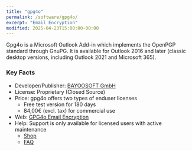 ```yaml
---
title: "gpg4o"
permalink: /software/gpg4o/
excerpt: "Email Encryption"
modified: 2025-04-23T15:00:00-00:00
---
```


Gpg4o is a Microsoft Outlook Add-in which implements the OpenPGP standard through GnuPG. It is available for Outlook 2016 and later (classic desktop versions, including Outlook 2021 and Microsoft 365). 

### Key Facts

* Developer/Publisher: [BAYOOSOFT GmbH](https://www.bayoosoft.com/en/)
* License: Proprietary (Closed Source)
* Price: gpg4o offers two types of enduser licenses
	* Free test version for 180 days
	* 84,00€ (excl. tax) for commercial use
* Web: [GPG4o Email Encryption](https://www.bayoosoft.com/en/gpg4o-en/gpg4o-email-encryption/)
* Help: Support is only available for licensed users with active maintenance
	* [Shop](https://shop.bayoosoft.com/en/gpg4o.html)
	* [FAQ](https://www.bayoosoft.com/en/gpg4o-en/gpg4o-features/)
